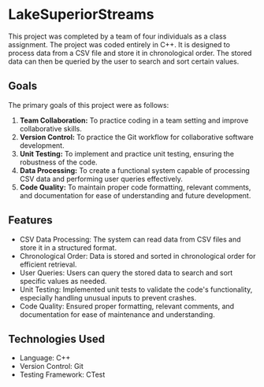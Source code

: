 # LakeSuperiorStreams

This project was completed by a team of four individuals as a class assignment. The project was coded entirely in C++. It is designed to process data from a CSV file and store it in chronological order. The stored data can then be queried by the user to search and sort certain values. 

## Goals
The primary goals of this project were as follows:

1. **Team Collaboration:** To practice coding in a team setting and improve collaborative skills.
2. **Version Control:** To practice the Git workflow for collaborative software development.
3. **Unit Testing:** To implement and practice unit testing, ensuring the robustness of the code.
4. **Data Processing:** To create a functional system capable of processing CSV data and performing user queries effectively.
5. **Code Quality:** To maintain proper code formatting, relevant comments, and documentation for ease of understanding and future development.

## Features
- CSV Data Processing: The system can read data from CSV files and store it in a structured format.
- Chronological Order: Data is stored and sorted in chronological order for efficient retrieval.
- User Queries: Users can query the stored data to search and sort specific values as needed.
- Unit Testing: Implemented unit tests to validate the code's functionality, especially handling unusual inputs to prevent crashes.
- Code Quality: Ensured proper formatting, relevant comments, and documentation for ease of maintenance and understanding.

## Technologies Used
- Language: C++
- Version Control: Git
- Testing Framework: CTest 